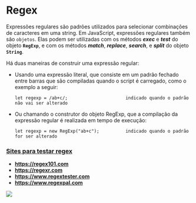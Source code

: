 # Regex 

Expressões regulares são padrões utilizados para selecionar combinações de caracteres em uma string. Em JavaScript, expressões regulares também são `objetos`. Elas podem ser utilizadas com os métodos ***exec*** e ***test*** do objeto **`RegExp`**, e com os métodos ***match***, ***replace***, ***search***, e ***split*** do objeto **`String`**.

Há duas maneiras de construir uma expressão regular:

- Usando uma expressão literal, que consiste em um padrão fechado entre barras que são compiladas quando o script é carregado, como o exemplo a seguir:

      let regexp = /ab+c/;                      indicado quando o padrão não vai ser alterado
      
- Ou chamando o construtor do objeto RegExp, que a compilação da expressão regular é realizada em tempo de execução:
         
      let regexp = new RegExp("ab+c");          indicado quando o padrão for ser alterado

<h3><u>Sites para testar regex</u></h3>

- **https://regex101.com**
- **https://regexr.com**
- **https://www.regextester.com**
- **https://www.regexpal.com**

![](https://github.com/leandrobeandrade/javascript-references/blob/master/regex/regex.png)

